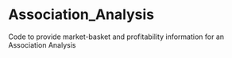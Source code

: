 # Association_Analysis
Code to provide market-basket and profitability information for an Association Analysis
